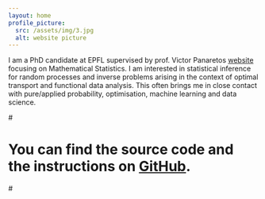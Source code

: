 ```yaml
---
layout: home
profile_picture:
  src: /assets/img/3.jpg
  alt: website picture
---
```


<p>
  I am a PhD candidate at EPFL supervised by prof. Victor Panaretos <a href="https://people.epfl.ch/victor.panaretos">website</a> focusing on Mathematical Statistics.
I am interested in statistical inference for random processes and inverse problems arising in the context of optimal transport and functional data analysis. 
This often brings me in close contact with pure/applied probability, optimisation, machine learning and data science.
</p>

#<p>
#  You can find the source code and the instructions on <a href="https://github.com/eliottvincent/bay">GitHub</a>.
#</p>
